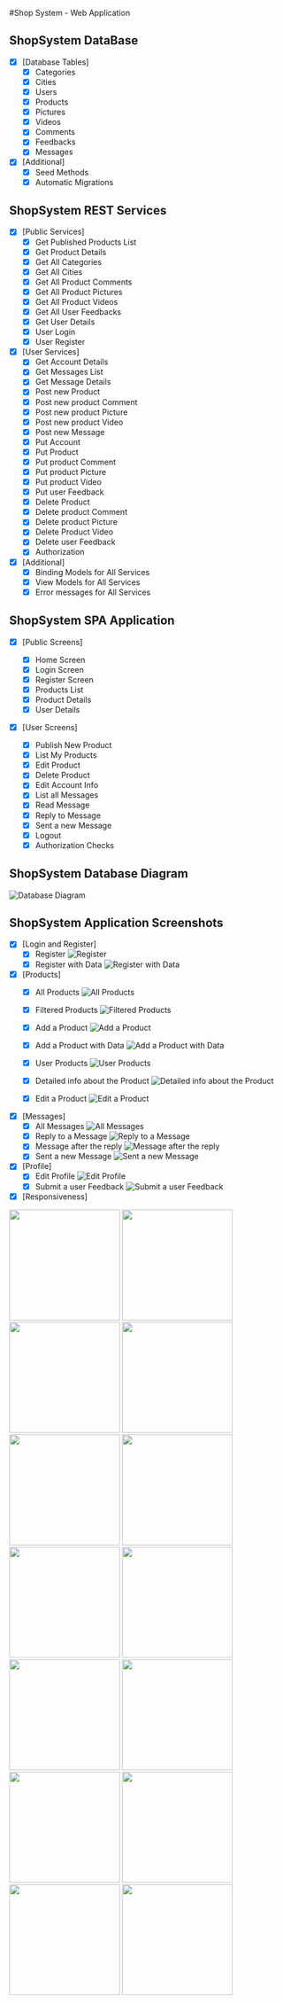 #Shop System - Web Application
## ShopSystem DataBase
- [x] [Database Tables]
  - [x] Categories
  - [x] Cities
  - [x] Users
  - [x] Products
  - [x] Pictures
  - [x] Videos
  - [x] Comments
  - [x] Feedbacks
  - [x] Messages

- [x] [Additional]
  - [x] Seed Methods
  - [x] Automatic Migrations

## ShopSystem REST Services
- [x] [Public Services]
  - [x] Get Published Products List
  - [x] Get Product Details
  - [x] Get All Categories
  - [x] Get All Cities
  - [x] Get All Product Comments
  - [x] Get All Product Pictures
  - [x] Get All Product Videos
  - [x] Get All User Feedbacks
  - [x] Get User Details
  - [x] User Login
  - [x] User Register
  
- [x] [User Services]
  - [x] Get Account Details
  - [x] Get Messages List
  - [x] Get Message Details
  - [x] Post new Product
  - [x] Post new product Comment
  - [x] Post new product Picture
  - [x] Post new product Video
  - [x] Post new Message
  - [x] Put Account
  - [x] Put Product
  - [x] Put product Comment
  - [x] Put product Picture
  - [x] Put product Video
  - [x] Put user Feedback
  - [x] Delete Product
  - [x] Delete product Comment
  - [x] Delete product Picture
  - [x] Delete Product Video
  - [x] Delete user Feedback
  - [x]	Authorization
  
- [x] [Additional]
  - [x] Binding Models for All Services
  - [x] View Models for All Services
  - [x] Error messages for All Services
  
## ShopSystem SPA Application
- [x] [Public Screens]
  - [x] Home Screen
  - [x] Login Screen
  - [x] Register Screen
  - [x] Products List
  - [x] Product Details
  - [x] User Details
  
- [x] [User Screens]

  - [x] Publish New Product
  - [x] List My Products
  - [x] Edit Product
  - [x]	Delete Product
  - [x] Edit Account Info
  - [x]	List all Messages
  - [x]	Read Message
  - [x]	Reply to Message
  - [x]	Sent a new Message
  - [x] Logout  
  - [x]	Authorization Checks

## ShopSystem Database Diagram
![Database Diagram](Screenshots/Database.png)

## ShopSystem Application Screenshots
- [x] [Login and Register]
  - [x] Register
![Register](Screenshots/Login.png)
  - [x] Register with Data
![Register with Data](Screenshots/Login+Data.png)

- [x] [Products]
  - [x] All Products
![All Products](Screenshots/Products.png)
  - [x] Filtered Products
![Filtered Products](Screenshots/ProductsFilter.png)
  - [x] Add a Product
![Add a Product](Screenshots/ProductAdd.png)
  - [x] Add a Product with Data
![Add a Product with Data](Screenshots/ProductAdd+Data.png)
  - [x] User Products
![User Products](Screenshots/ProductsUser.png)
  - [x] Detailed info about the Product
![Detailed info about the Product](Screenshots/Product.png)
  - [x] Edit a Product
![Edit a Product](Screenshots/ProductEdit.png)


- [x] [Messages]
  - [x] All Messages
![All Messages](Screenshots/Messages.png)
  - [x] Reply to a Message
![Reply to a Message](Screenshots/MessageReply.png)
  - [x] Message after the reply
![Message after the reply](Screenshots/MessageReplied.png)
  - [x] Sent a new Message
![Sent a new Message](Screenshots/MessageSent.png)

- [x] [Profile]
  - [x] Edit Profile
![Edit Profile](Screenshots/ProfileEdit.png)
  - [x] Submit a user Feedback
![Submit a user Feedback](Screenshots/ProfileFeedback.png)

- [x] [Responsiveness]
<img src="Screenshots/responsive_1.png" width="200px"/>
<img src="Screenshots/responsive_2.png" width="200px"/>
<img src="Screenshots/responsive_3.png" width="200px"/>
<img src="Screenshots/responsive_4.png" width="200px"/>
<img src="Screenshots/responsive_5.png" width="200px"/>
<img src="Screenshots/responsive_6.png" width="200px"/>
<img src="Screenshots/responsive_7.png" width="200px"/>
<img src="Screenshots/responsive_8.png" width="200px"/>
<img src="Screenshots/responsive_9.png" width="200px"/>
<img src="Screenshots/responsive_10.png" width="200px"/>
<img src="Screenshots/responsive_11.png" width="200px"/>
<img src="Screenshots/responsive_12.png" width="200px"/>
<img src="Screenshots/responsive_13.png" width="200px"/>
<img src="Screenshots/responsive_14.png" width="200px"/>